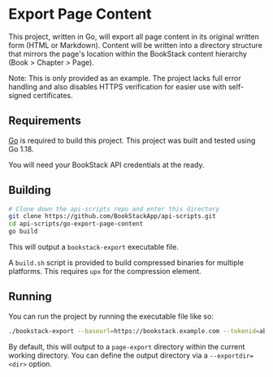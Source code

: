# Export Page Content

This project, written in Go, will export all page content in its original written form (HTML or Markdown).
Content will be written into a directory structure that mirrors the page's location within the BookStack content hierarchy (Book > Chapter > Page).

Note: This is only provided as an example. The project lacks full error handling and also disables HTTPS verification for easier use with self-signed certificates.

## Requirements

[Go](https://go.dev/) is required to build this project.
This project was built and tested using Go 1.18.

You will need your BookStack API credentials at the ready.

## Building

```bash
# Clone down the api-scripts repo and enter this directory
git clone https://github.com/BookStackApp/api-scripts.git
cd api-scripts/go-export-page-content
go build
```

This will output a `bookstack-export` executable file.

A `build.sh` script is provided to build compressed binaries for multiple platforms.
This requires `upx` for the compression element.

## Running

You can run the project by running the executable file like so:

```bash
./bookstack-export --baseurl=https://bookstack.example.com --tokenid=abc123 --tokensecret=def456
```

By default, this will output to a `page-export` directory within the current working directory.
You can define the output directory via a `--exportdir=<dir>` option.